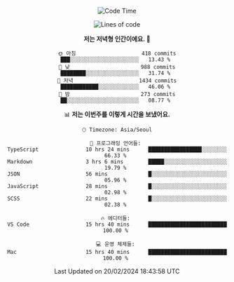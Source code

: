 <div align='center'>
 
<!--START_SECTION:waka-->
![Code Time](http://img.shields.io/badge/Code%20Time-3%2C399%20hrs%2010%20mins-blue)

![Lines of code](https://img.shields.io/badge/%EC%A0%80%EB%8A%94%20%EC%97%AC%ED%83%9C%EA%B9%8C%EC%A7%80%20-1.5%20million%20%EC%A4%84%EC%9D%98%20%EC%BD%94%EB%93%9C%EB%A5%BC%20%EC%9E%91%EC%84%B1%ED%96%88%EC%96%B4%EC%9A%94.-blue)

**저는 저녁형 인간이에요. 🦉** 

```text
🌞 아침                     418 commits         ███░░░░░░░░░░░░░░░░░░░░░░   13.43 % 
🌆 낮　                     988 commits         ████████░░░░░░░░░░░░░░░░░   31.74 % 
🌃 저녁                     1434 commits        ████████████░░░░░░░░░░░░░   46.06 % 
🌙 밤　                     273 commits         ██░░░░░░░░░░░░░░░░░░░░░░░   08.77 % 
```


📊 **저는 이번주를 이렇게 시간을 보냈어요.** 

```text
🕑︎ Timezone: Asia/Seoul

💬 프로그래밍 언어들: 
TypeScript               10 hrs 24 mins      █████████████████░░░░░░░░   66.33 % 
Markdown                 3 hrs 6 mins        █████░░░░░░░░░░░░░░░░░░░░   19.79 % 
JSON                     56 mins             █░░░░░░░░░░░░░░░░░░░░░░░░   05.96 % 
JavaScript               28 mins             █░░░░░░░░░░░░░░░░░░░░░░░░   02.98 % 
SCSS                     22 mins             █░░░░░░░░░░░░░░░░░░░░░░░░   02.38 % 

🔥 에디터들: 
VS Code                  15 hrs 40 mins      █████████████████████████   100.00 % 

💻 운영 체제들: 
Mac                      15 hrs 40 mins      █████████████████████████   100.00 % 
```


 Last Updated on 20/02/2024 18:43:58 UTC
<!--END_SECTION:waka-->
 </div>
<!---
Emewjin/Emewjin is a ✨ special ✨ repository because its `README.md` (this file) appears on your GitHub profile.
You can click the Preview link to take a look at your changes.
--->
